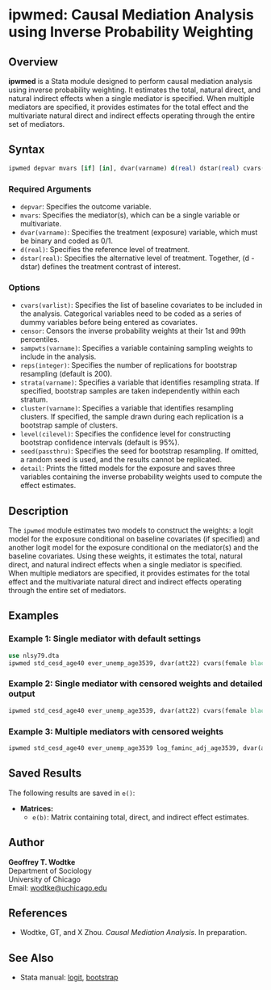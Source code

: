 # ipwmed: Causal Mediation Analysis using Inverse Probability Weighting

## Overview

**ipwmed** is a Stata module designed to perform causal mediation analysis using inverse probability weighting. It estimates the total, natural direct, and natural indirect effects when a single mediator is specified. When multiple mediators are specified, it provides estimates for the total effect and the multivariate natural direct and indirect effects operating through the entire set of mediators.

## Syntax

```stata
ipwmed depvar mvars [if] [in], dvar(varname) d(real) dstar(real) cvars(varlist) [options]
```

### Required Arguments

- `depvar`: Specifies the outcome variable.
- `mvars`: Specifies the mediator(s), which can be a single variable or multivariate.
- `dvar(varname)`: Specifies the treatment (exposure) variable, which must be binary and coded as 0/1.
- `d(real)`: Specifies the reference level of treatment.
- `dstar(real)`: Specifies the alternative level of treatment. Together, (d - dstar) defines the treatment contrast of interest.

### Options

- `cvars(varlist)`: Specifies the list of baseline covariates to be included in the analysis. Categorical variables need to be coded as a series of dummy variables before being entered as covariates.
- `censor`: Censors the inverse probability weights at their 1st and 99th percentiles.
- `sampwts(varname)`: Specifies a variable containing sampling weights to include in the analysis.
- `reps(integer)`: Specifies the number of replications for bootstrap resampling (default is 200).
- `strata(varname)`: Specifies a variable that identifies resampling strata. If specified, bootstrap samples are taken independently within each stratum.
- `cluster(varname)`: Specifies a variable that identifies resampling clusters. If specified, the sample drawn during each replication is a bootstrap sample of clusters.
- `level(cilevel)`: Specifies the confidence level for constructing bootstrap confidence intervals (default is 95%).
- `seed(passthru)`: Specifies the seed for bootstrap resampling. If omitted, a random seed is used, and the results cannot be replicated.
- `detail`: Prints the fitted models for the exposure and saves three variables containing the inverse probability weights used to compute the effect estimates.

## Description

The `ipwmed` module estimates two models to construct the weights: a logit model for the exposure conditional on baseline covariates (if specified) and another logit model for the exposure conditional on the mediator(s) and the baseline covariates. Using these weights, it estimates the total, natural direct, and natural indirect effects when a single mediator is specified. When multiple mediators are specified, it provides estimates for the total effect and the multivariate natural direct and indirect effects operating through the entire set of mediators.

## Examples

### Example 1: Single mediator with default settings

```stata
use nlsy79.dta
ipwmed std_cesd_age40 ever_unemp_age3539, dvar(att22) cvars(female black hispan paredu parprof parinc_prank famsize afqt3) d(1) dstar(0) reps(1000)
```

### Example 2: Single mediator with censored weights and detailed output

```stata
ipwmed std_cesd_age40 ever_unemp_age3539, dvar(att22) cvars(female black hispan paredu parprof parinc_prank famsize afqt3) d(1) dstar(0) reps(1000) censor detail
```

### Example 3: Multiple mediators with censored weights

```stata
ipwmed std_cesd_age40 ever_unemp_age3539 log_faminc_adj_age3539, dvar(att22) cvars(female black hispan paredu parprof parinc_prank famsize afqt3) d(1) dstar(0) reps(1000) censor
```

## Saved Results

The following results are saved in `e()`:

- **Matrices:**
  - `e(b)`: Matrix containing total, direct, and indirect effect estimates.

## Author

**Geoffrey T. Wodtke**  
Department of Sociology  
University of Chicago  
Email: [wodtke@uchicago.edu](mailto:wodtke@uchicago.edu)

## References

- Wodtke, GT, and X Zhou. *Causal Mediation Analysis*. In preparation.

## See Also

- Stata manual: [logit](https://www.stata.com/manuals/rlogit.pdf), [bootstrap](https://www.stata.com/manuals/rbootstrap.pdf)
